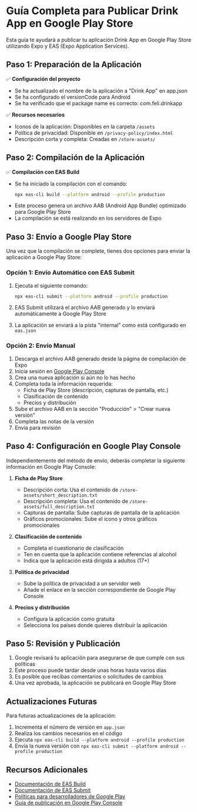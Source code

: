 # Guía Completa para Publicar Drink App en Google Play Store

Esta guía te ayudará a publicar tu aplicación Drink App en Google Play Store utilizando Expo y EAS (Expo Application Services).

## Paso 1: Preparación de la Aplicación

✅ **Configuración del proyecto**
- Se ha actualizado el nombre de la aplicación a "Drink App" en app.json
- Se ha configurado el versionCode para Android
- Se ha verificado que el package name es correcto: com.feli.drinkapp

✅ **Recursos necesarios**
- Iconos de la aplicación: Disponibles en la carpeta `/assets`
- Política de privacidad: Disponible en `/privacy-policy/index.html`
- Descripción corta y completa: Creadas en `/store-assets/`

## Paso 2: Compilación de la Aplicación

✅ **Compilación con EAS Build**
- Se ha iniciado la compilación con el comando:
  ```bash
  npx eas-cli build --platform android --profile production
  ```
- Este proceso genera un archivo AAB (Android App Bundle) optimizado para Google Play Store
- La compilación se está realizando en los servidores de Expo

## Paso 3: Envío a Google Play Store

Una vez que la compilación se complete, tienes dos opciones para enviar la aplicación a Google Play Store:

### Opción 1: Envío Automático con EAS Submit

1. Ejecuta el siguiente comando:
   ```bash
   npx eas-cli submit --platform android --profile production
   ```

2. EAS Submit utilizará el archivo AAB generado y lo enviará automáticamente a Google Play Store
3. La aplicación se enviará a la pista "internal" como está configurado en `eas.json`

### Opción 2: Envío Manual

1. Descarga el archivo AAB generado desde la página de compilación de Expo
2. Inicia sesión en [Google Play Console](https://play.google.com/console)
3. Crea una nueva aplicación si aún no lo has hecho
4. Completa toda la información requerida:
   - Ficha de Play Store (descripción, capturas de pantalla, etc.)
   - Clasificación de contenido
   - Precios y distribución
5. Sube el archivo AAB en la sección "Producción" > "Crear nueva versión"
6. Completa las notas de la versión
7. Envía para revisión

## Paso 4: Configuración en Google Play Console

Independientemente del método de envío, deberás completar la siguiente información en Google Play Console:

1. **Ficha de Play Store**
   - Descripción corta: Usa el contenido de `/store-assets/short_description.txt`
   - Descripción completa: Usa el contenido de `/store-assets/full_description.txt`
   - Capturas de pantalla: Sube capturas de pantalla de la aplicación
   - Gráficos promocionales: Sube el icono y otros gráficos promocionales

2. **Clasificación de contenido**
   - Completa el cuestionario de clasificación
   - Ten en cuenta que la aplicación contiene referencias al alcohol
   - Indica que la aplicación está dirigida a adultos (17+)

3. **Política de privacidad**
   - Sube la política de privacidad a un servidor web
   - Añade el enlace en la sección correspondiente de Google Play Console

4. **Precios y distribución**
   - Configura la aplicación como gratuita
   - Selecciona los países donde quieres distribuir la aplicación

## Paso 5: Revisión y Publicación

1. Google revisará tu aplicación para asegurarse de que cumple con sus políticas
2. Este proceso puede tardar desde unas horas hasta varios días
3. Es posible que recibas comentarios o solicitudes de cambios
4. Una vez aprobada, la aplicación se publicará en Google Play Store

## Actualizaciones Futuras

Para futuras actualizaciones de la aplicación:

1. Incrementa el número de versión en `app.json`
2. Realiza los cambios necesarios en el código
3. Ejecuta `npx eas-cli build --platform android --profile production`
4. Envía la nueva versión con `npx eas-cli submit --platform android --profile production`

## Recursos Adicionales

- [Documentación de EAS Build](https://docs.expo.dev/build/introduction/)
- [Documentación de EAS Submit](https://docs.expo.dev/submit/introduction/)
- [Políticas para desarrolladores de Google Play](https://play.google.com/about/developer-content-policy/)
- [Guía de publicación en Google Play Console](https://support.google.com/googleplay/android-developer/answer/9859152)
